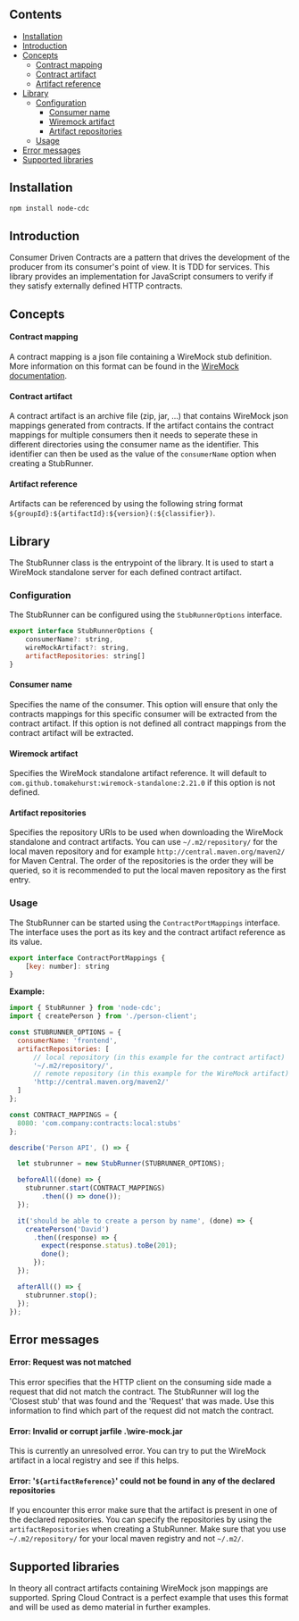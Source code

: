 ## Contents

* [Installation](#installation)
* [Introduction](#introduction)
* [Concepts](#concepts)
    * [Contract mapping](#contract-mapping)
    * [Contract artifact](#contract-artifact)
    * [Artifact reference](#artifact-reference)
* [Library](#library) 
    * [Configuration](#configuration) 
        * [Consumer name](#consumer-name) 
        * [Wiremock artifact](#wiremock-artifact) 
        * [Artifact repositories](#artifact-repositories) 
    * [Usage](#usage) 
* [Error messages](#error-messages)
* [Supported libraries](#supported-libraries)

## Installation

```sh
npm install node-cdc
```

## Introduction

Consumer Driven Contracts are a pattern that drives the development of the producer from its consumer's point of view. It is TDD for services.
This library provides an implementation for JavaScript consumers to verify if they satisfy externally defined HTTP contracts.

## Concepts

#### Contract mapping

A contract mapping is a json file containing a WireMock stub definition. More information on this format can be found in the [WireMock documentation](http://wiremock.org/docs/stubbing/).

#### Contract artifact

A contract artifact is an archive file (zip, jar, ...) that contains WireMock json mappings generated from contracts. If the artifact contains the contract mappings for multiple consumers then it needs to seperate these in different directories using the consumer name as the identifier. This identifier can then be used as the value of the `consumerName` option when creating a StubRunner.

#### Artifact reference

Artifacts can be referenced by using the following string format `${groupId}:${artifactId}:${version}(:${classifier})`.

## Library

The StubRunner class is the entrypoint of the library. It is used to start a WireMock standalone server for each defined contract artifact.  

### Configuration

The StubRunner can be configured using the `StubRunnerOptions` interface.

```js
export interface StubRunnerOptions {
    consumerName?: string,
    wireMockArtifact?: string,
    artifactRepositories: string[]
}
```

#### Consumer name

Specifies the name of the consumer. This option will ensure that only the contracts mappings for this specific consumer will be extracted from the contract artifact. If this option is not defined all contract mappings from the contract artifact will be extracted.

#### Wiremock artifact

Specifies the WireMock standalone artifact reference. It will default to `com.github.tomakehurst:wiremock-standalone:2.21.0` if this option is not defined.

#### Artifact repositories

Specifies the repository URIs to be used when downloading the WireMock standalone and contract artifacts. You can use `~/.m2/repository/` for the local maven repository and for example `http://central.maven.org/maven2/` for Maven Central. The order of the repositories is the order they will be queried, so it is recommended to put the local maven repository as the first entry.

### Usage

The StubRunner can be started using the `ContractPortMappings` interface. The interface uses the port as its key and the contract artifact reference as its value. 

```js
export interface ContractPortMappings {
    [key: number]: string
}
```

__Example:__

```js
import { StubRunner } from 'node-cdc';
import { createPerson } from './person-client';

const STUBRUNNER_OPTIONS = {
  consumerName: 'frontend',
  artifactRepositories: [
      // local repository (in this example for the contract artifact)
      '~/.m2/repository/', 
      // remote repository (in this example for the WireMock artifact)
      'http://central.maven.org/maven2/'
  ]
};

const CONTRACT_MAPPINGS = {
  8080: 'com.company:contracts:local:stubs'
};

describe('Person API', () => {

  let stubrunner = new StubRunner(STUBRUNNER_OPTIONS);

  beforeAll((done) => {
    stubrunner.start(CONTRACT_MAPPINGS)
        .then(() => done());
  });

  it('should be able to create a person by name', (done) => {
    createPerson('David')
      .then((response) => {
        expect(response.status).toBe(201);
        done();
      });
  });

  afterAll(() => {
    stubrunner.stop();
  });
});
```

## Error messages

#### Error: Request was not matched

This error specifies that the HTTP client on the consuming side made a request that did not match the contract. The StubRunner will log the 'Closest stub' that was found and the 'Request' that was made. Use this information to find which part of the request did not match the contract.

#### Error: Invalid or corrupt jarfile .\wire-mock.jar

This is currently an unresolved error. You can try to put the WireMock artifact in a local registry and see if this helps.

#### Error: '`${artifactReference}`' could not be found in any of the declared repositories

If you encounter this error make sure that the artifact is present in one of the declared repositories. You can specify the repositories by using the `artifactRepositories` when creating a StubRunner. Make sure that you use `~/.m2/repository/` for your local maven registry and not `~/.m2/`.

## Supported libraries

In theory all contract artifacts containing WireMock json mappings are supported. Spring Cloud Contract is a perfect example that uses this format and will be used as demo material in further examples.
